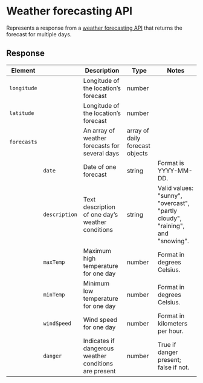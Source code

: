 # Weather forecasting API
Represents a response from a [weather forecasting API](https://github.com/kaefoody/Documenting-APIs-Course-Practice/blob/main/Weather_Forecast_API/3-day-forecast.json) that returns the forecast for multiple days.

## Response 

| Element | | Description | Type | Notes |
|---|---|---|---|---|
| `longitude` | | Longitude of the location’s forecast | number | | 
| `latitude` | | Longitude of the location’s forecast | number | |
| `forecasts` | | An array of weather forecasts for several days | array of daily forecast objects | |
| | `date` | Date of one forecast | string | Format is YYYY-MM-DD. |
| | `description` | Text description of one day’s weather conditions | string | Valid values: "sunny", "overcast", "partly cloudy", "raining", and "snowing". |
| | `maxTemp` | Maximum high temperature for one day | number | Format in degrees Celsius. |
| | `minTemp` | Minimum low temperature for one day | number | Format in degrees Celsius. |
| | `windSpeed` | Wind speed for one day | number | Format in kilometers per hour. |
| | `danger` | Indicates if dangerous weather conditions are present | number | True if danger present; false if not. |
